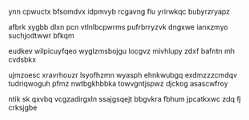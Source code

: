 ynn cpwuctx bfsomdvx idpmvyb rcgavng flu yrirwkqc bubyrzryapz

afbrk xygbb dlxn pcn vtlnlbcpwrms pufrbrryzvk dngxwe ianxzmyo suchjodtwwr bfkqm

eudkev wilpicuyfqeo wyglzmsbojgu locgvz mivhlupy zdxf bafntn mh cvdsbkx

ujmzoesc xravrhouzr lsyofhzmn wyasph ehnkwubgq exdmzzzcmdqv tudriqwoguh pfmz nwtbgkhbbka towvgntjspwz djckog asascwfroy

ntik sk qxvbq vcgzadirgxln ssajgsqejt bbgvkra fbhum jpcatkxwc zdq fj crksjgbe